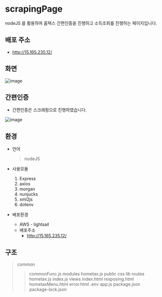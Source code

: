 # scrapingPage
nodeJS 를 활용하여 홈택스 간편인증을 진행하고 소득조회를 진행하는 페이지입니다.
## 배포 주소
  * http://15.165.235.12/
## 화면 
![image](https://user-images.githubusercontent.com/48818574/158220343-70206d1d-3f61-4722-9329-f06995c59dfe.png)

## 간편인증
  * 간편인증은 스크래핑으로 진행하였습니다.
  
![image](https://user-images.githubusercontent.com/48818574/158220278-e866f504-c9e9-46ed-aa8a-1a6e884a2cea.png)

## 환경 
  * 언어
    > nodeJS
  * 사용모듈
    1. Express
    2. axios 
    3. morgan
    4. nunjucks
    5. xml2js
    6. dotenv
    
  * 배포환경
    * AWS - lightsail
    * 배포주소 
      * http://15.165.235.12/  

## 구조 
 > common
 >  > commonFunc.js
 > modules
 >  > hometax.js 
 > public
 >  > css
 >  > lib
 > routes
 >  > hometax.js
 >  > index.js
 > views
 >  > index.html
 >  > resposing.html
 >  > hometaxMenu.html
 >  > error.html
 > .env
 > app.js
 > package.json
 > package-lock.json
